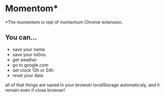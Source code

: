 # Momentom*
*The momentom is repl of momentum Chrome extension. 

## You can...
- save your name
- save your toDos
- get weather
- go to google.com
- set clock 12h or 24h
- reset your data

all of that things are saved in your browser localStorage automaticaly, and it remain even if close browser!
